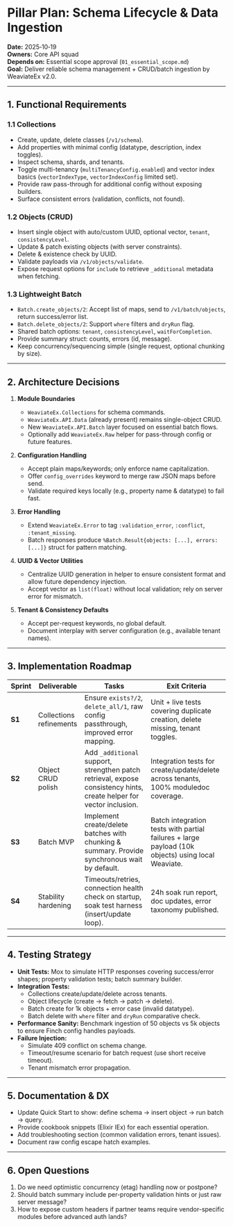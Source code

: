# Pillar Plan: Schema Lifecycle & Data Ingestion

**Date:** 2025‑10‑19  
**Owners:** Core API squad  
**Depends on:** Essential scope approval (`01_essential_scope.md`)  
**Goal:** Deliver reliable schema management + CRUD/batch ingestion by WeaviateEx v2.0.

---

## 1. Functional Requirements

### 1.1 Collections

- Create, update, delete classes (`/v1/schema`).  
- Add properties with minimal config (datatype, description, index toggles).  
- Inspect schema, shards, and tenants.  
- Toggle multi-tenancy (`multiTenancyConfig.enabled`) and vector index basics (`vectorIndexType`, `vectorIndexConfig` limited set).  
- Provide raw pass-through for additional config without exposing builders.  
- Surface consistent errors (validation, conflicts, not found).

### 1.2 Objects (CRUD)

- Insert single object with auto/custom UUID, optional vector, `tenant`, `consistencyLevel`.  
- Update & patch existing objects (with server constraints).  
- Delete & existence check by UUID.  
- Validate payloads via `/v1/objects/validate`.  
- Expose request options for `include` to retrieve `_additional` metadata when fetching.

### 1.3 Lightweight Batch

- `Batch.create_objects/2`: Accept list of maps, send to `/v1/batch/objects`, return success/error list.  
- `Batch.delete_objects/2`: Support `where` filters and `dryRun` flag.  
- Shared batch options: `tenant`, `consistencyLevel`, `waitForCompletion`.  
- Provide summary struct: counts, errors (id, message).  
- Keep concurrency/sequencing simple (single request, optional chunking by size).

---

## 2. Architecture Decisions

1. **Module Boundaries**  
   - `WeaviateEx.Collections` for schema commands.  
   - `WeaviateEx.API.Data` (already present) remains single-object CRUD.  
   - New `WeaviateEx.API.Batch` layer focused on essential batch flows.  
   - Optionally add `WeaviateEx.Raw` helper for pass-through config or future features.

2. **Configuration Handling**  
   - Accept plain maps/keywords; only enforce name capitalization.  
   - Offer `config_overrides` keyword to merge raw JSON maps before send.  
   - Validate required keys locally (e.g., property name & datatype) to fail fast.

3. **Error Handling**  
   - Extend `WeaviateEx.Error` to tag `:validation_error`, `:conflict`, `:tenant_missing`.  
   - Batch responses produce `%Batch.Result{objects: [...], errors: [...]}` struct for pattern matching.

4. **UUID & Vector Utilities**  
   - Centralize UUID generation in helper to ensure consistent format and allow future dependency injection.  
   - Accept vector as `list(float)` without local validation; rely on server error for mismatch.

5. **Tenant & Consistency Defaults**  
   - Accept per-request keywords, no global default.  
   - Document interplay with server configuration (e.g., available tenant names).

---

## 3. Implementation Roadmap

| Sprint | Deliverable | Tasks | Exit Criteria |
| --- | --- | --- | --- |
| **S1** | Collections refinements | Ensure `exists?/2`, `delete_all/1`, raw config passthrough, improved error mapping. | Unit + live tests covering duplicate creation, delete missing, tenant toggles. |
| **S2** | Object CRUD polish | Add `_additional` support, strengthen patch retrieval, expose consistency hints, create helper for vector inclusion. | Integration tests for create/update/delete across tenants, 100% moduledoc coverage. |
| **S3** | Batch MVP | Implement create/delete batches with chunking & summary. Provide synchronous wait by default. | Batch integration tests with partial failures + large payload (10k objects) using local Weaviate. |
| **S4** | Stability hardening | Timeouts/retries, connection health check on startup, soak test harness (insert/update loop). | 24h soak run report, doc updates, error taxonomy published. |

---

## 4. Testing Strategy

- **Unit Tests:** Mox to simulate HTTP responses covering success/error shapes; property validation tests; batch summary builder.  
- **Integration Tests:**  
  - Collections create/update/delete across tenants.  
  - Object lifecycle (create → fetch → patch → delete).  
  - Batch create for 1k objects + error case (invalid datatype).  
  - Batch delete with `where` filter and `dryRun` comparative check.  
- **Performance Sanity:** Benchmark ingestion of 50 objects vs 5k objects to ensure Finch config handles payloads.  
- **Failure Injection:**  
  - Simulate 409 conflict on schema change.  
  - Timeout/resume scenario for batch request (use short receive timeout).  
  - Tenant mismatch error propagation.

---

## 5. Documentation & DX

- Update Quick Start to show: define schema → insert object → run batch → query.  
- Provide cookbook snippets (Elixir IEx) for each essential operation.  
- Add troubleshooting section (common validation errors, tenant issues).  
- Document raw config escape hatch examples.

---

## 6. Open Questions

1. Do we need optimistic concurrency (etag) handling now or postpone?  
2. Should batch summary include per-property validation hints or just raw server message?  
3. How to expose custom headers if partner teams require vendor-specific modules before advanced auth lands?

